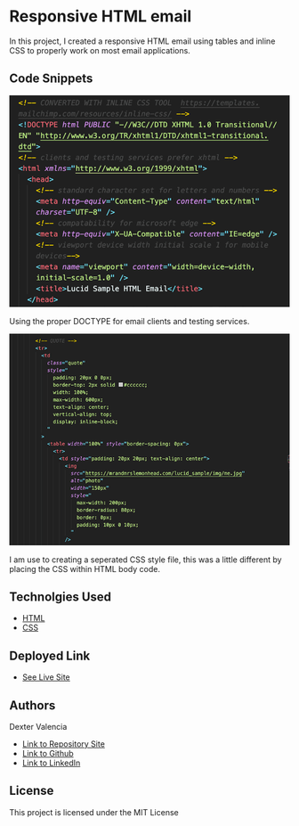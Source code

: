 # Responsive HTML email

In this project, I created a responsive HTML email using tables and inline CSS to properly work on most email applications.

## Code Snippets

![OMG](./img/snipit_inline_css1.png)

Using the proper DOCTYPE for email clients and testing services. 

![OMG](./img/snipit_inline_css.png)

I am use to creating a seperated CSS style file, this was a little different by placing the CSS within HTML body code. 

## Technolgies Used

* [HTML](https://developer.mozilla.org/en-US/docs/Web/HTML)
* [CSS](https://developer.mozilla.org/en-US/docs/Web/CSS)


## Deployed Link

* [See Live Site](https://mrandmrslemonhead.com/lucid_sample/)


## Authors

Dexter Valencia 

- [Link to Repository Site](https://github.com/itsmedexter/responsive_html_email)
- [Link to Github](https://github.com/itsmedexter)
- [Link to LinkedIn](https://www.linkedin.com/in/dextervalencia/)

## License

This project is licensed under the MIT License 
